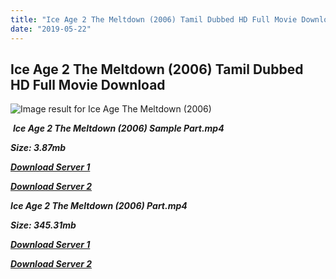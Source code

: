 ```yaml
---
title: "Ice Age 2 The Meltdown (2006) Tamil Dubbed HD Full Movie Download"
date: "2019-05-22"
---
```


## Ice Age 2 The Meltdown (2006) Tamil Dubbed HD Full Movie Download

![Image result for Ice Age The Meltdown (2006)](https://m.media-amazon.com/images/M/MV5BMTczODVlYzMtNjJkYy00ZDVjLTgyYjAtOGQ3MjI0ZTNiMmU0XkEyXkFqcGdeQXVyNTUyMzE4Mzg@._V1_.jpg) 

 _**Ice Age 2 The Meltdown (2006) Sample Part.mp4**_

_**Size: 3.87mb**_

[_**Download Server 1**_](http://du.wetransfer.vip/files/Tamil{c159298fb141cbadc7232f68964181f47c3dba5abf1fc31c2462b14f0846cd70}20Dubbed{c159298fb141cbadc7232f68964181f47c3dba5abf1fc31c2462b14f0846cd70}20Movies/Tamil{c159298fb141cbadc7232f68964181f47c3dba5abf1fc31c2462b14f0846cd70}20Dubbed{c159298fb141cbadc7232f68964181f47c3dba5abf1fc31c2462b14f0846cd70}20Collections/Ice{c159298fb141cbadc7232f68964181f47c3dba5abf1fc31c2462b14f0846cd70}20Age{c159298fb141cbadc7232f68964181f47c3dba5abf1fc31c2462b14f0846cd70}20Quadrilogy{c159298fb141cbadc7232f68964181f47c3dba5abf1fc31c2462b14f0846cd70}20Collections/Ice{c159298fb141cbadc7232f68964181f47c3dba5abf1fc31c2462b14f0846cd70}20Age{c159298fb141cbadc7232f68964181f47c3dba5abf1fc31c2462b14f0846cd70}20The{c159298fb141cbadc7232f68964181f47c3dba5abf1fc31c2462b14f0846cd70}20Meltdown{c159298fb141cbadc7232f68964181f47c3dba5abf1fc31c2462b14f0846cd70}20(2006)/Ice{c159298fb141cbadc7232f68964181f47c3dba5abf1fc31c2462b14f0846cd70}20Age{c159298fb141cbadc7232f68964181f47c3dba5abf1fc31c2462b14f0846cd70}20The{c159298fb141cbadc7232f68964181f47c3dba5abf1fc31c2462b14f0846cd70}20Meltdown{c159298fb141cbadc7232f68964181f47c3dba5abf1fc31c2462b14f0846cd70}20(2006){c159298fb141cbadc7232f68964181f47c3dba5abf1fc31c2462b14f0846cd70}20Sample{c159298fb141cbadc7232f68964181f47c3dba5abf1fc31c2462b14f0846cd70}20HD.mp4)

[_**Download Server 2**_](http://du.wetransfer.vip/files/Tamil{c159298fb141cbadc7232f68964181f47c3dba5abf1fc31c2462b14f0846cd70}20Dubbed{c159298fb141cbadc7232f68964181f47c3dba5abf1fc31c2462b14f0846cd70}20Movies/Tamil{c159298fb141cbadc7232f68964181f47c3dba5abf1fc31c2462b14f0846cd70}20Dubbed{c159298fb141cbadc7232f68964181f47c3dba5abf1fc31c2462b14f0846cd70}20Collections/Ice{c159298fb141cbadc7232f68964181f47c3dba5abf1fc31c2462b14f0846cd70}20Age{c159298fb141cbadc7232f68964181f47c3dba5abf1fc31c2462b14f0846cd70}20Quadrilogy{c159298fb141cbadc7232f68964181f47c3dba5abf1fc31c2462b14f0846cd70}20Collections/Ice{c159298fb141cbadc7232f68964181f47c3dba5abf1fc31c2462b14f0846cd70}20Age{c159298fb141cbadc7232f68964181f47c3dba5abf1fc31c2462b14f0846cd70}20The{c159298fb141cbadc7232f68964181f47c3dba5abf1fc31c2462b14f0846cd70}20Meltdown{c159298fb141cbadc7232f68964181f47c3dba5abf1fc31c2462b14f0846cd70}20(2006)/Ice{c159298fb141cbadc7232f68964181f47c3dba5abf1fc31c2462b14f0846cd70}20Age{c159298fb141cbadc7232f68964181f47c3dba5abf1fc31c2462b14f0846cd70}20The{c159298fb141cbadc7232f68964181f47c3dba5abf1fc31c2462b14f0846cd70}20Meltdown{c159298fb141cbadc7232f68964181f47c3dba5abf1fc31c2462b14f0846cd70}20(2006){c159298fb141cbadc7232f68964181f47c3dba5abf1fc31c2462b14f0846cd70}20Sample{c159298fb141cbadc7232f68964181f47c3dba5abf1fc31c2462b14f0846cd70}20HD.mp4)

_**Ice Age 2 The Meltdown (2006) Part.mp4**_

_**Size: 345.31mb**_

[_**Download Server 1**_](http://du.wetransfer.vip/files/Tamil{c159298fb141cbadc7232f68964181f47c3dba5abf1fc31c2462b14f0846cd70}20Dubbed{c159298fb141cbadc7232f68964181f47c3dba5abf1fc31c2462b14f0846cd70}20Movies/Tamil{c159298fb141cbadc7232f68964181f47c3dba5abf1fc31c2462b14f0846cd70}20Dubbed{c159298fb141cbadc7232f68964181f47c3dba5abf1fc31c2462b14f0846cd70}20Collections/Ice{c159298fb141cbadc7232f68964181f47c3dba5abf1fc31c2462b14f0846cd70}20Age{c159298fb141cbadc7232f68964181f47c3dba5abf1fc31c2462b14f0846cd70}20Quadrilogy{c159298fb141cbadc7232f68964181f47c3dba5abf1fc31c2462b14f0846cd70}20Collections/Ice{c159298fb141cbadc7232f68964181f47c3dba5abf1fc31c2462b14f0846cd70}20Age{c159298fb141cbadc7232f68964181f47c3dba5abf1fc31c2462b14f0846cd70}20The{c159298fb141cbadc7232f68964181f47c3dba5abf1fc31c2462b14f0846cd70}20Meltdown{c159298fb141cbadc7232f68964181f47c3dba5abf1fc31c2462b14f0846cd70}20(2006)/Ice{c159298fb141cbadc7232f68964181f47c3dba5abf1fc31c2462b14f0846cd70}20Age{c159298fb141cbadc7232f68964181f47c3dba5abf1fc31c2462b14f0846cd70}20The{c159298fb141cbadc7232f68964181f47c3dba5abf1fc31c2462b14f0846cd70}20Meltdown{c159298fb141cbadc7232f68964181f47c3dba5abf1fc31c2462b14f0846cd70}20(2006){c159298fb141cbadc7232f68964181f47c3dba5abf1fc31c2462b14f0846cd70}20Single{c159298fb141cbadc7232f68964181f47c3dba5abf1fc31c2462b14f0846cd70}20Part{c159298fb141cbadc7232f68964181f47c3dba5abf1fc31c2462b14f0846cd70}20HD.mp4)

[_**Download Server 2**_](http://du.wetransfer.vip/files/Tamil{c159298fb141cbadc7232f68964181f47c3dba5abf1fc31c2462b14f0846cd70}20Dubbed{c159298fb141cbadc7232f68964181f47c3dba5abf1fc31c2462b14f0846cd70}20Movies/Tamil{c159298fb141cbadc7232f68964181f47c3dba5abf1fc31c2462b14f0846cd70}20Dubbed{c159298fb141cbadc7232f68964181f47c3dba5abf1fc31c2462b14f0846cd70}20Collections/Ice{c159298fb141cbadc7232f68964181f47c3dba5abf1fc31c2462b14f0846cd70}20Age{c159298fb141cbadc7232f68964181f47c3dba5abf1fc31c2462b14f0846cd70}20Quadrilogy{c159298fb141cbadc7232f68964181f47c3dba5abf1fc31c2462b14f0846cd70}20Collections/Ice{c159298fb141cbadc7232f68964181f47c3dba5abf1fc31c2462b14f0846cd70}20Age{c159298fb141cbadc7232f68964181f47c3dba5abf1fc31c2462b14f0846cd70}20The{c159298fb141cbadc7232f68964181f47c3dba5abf1fc31c2462b14f0846cd70}20Meltdown{c159298fb141cbadc7232f68964181f47c3dba5abf1fc31c2462b14f0846cd70}20(2006)/Ice{c159298fb141cbadc7232f68964181f47c3dba5abf1fc31c2462b14f0846cd70}20Age{c159298fb141cbadc7232f68964181f47c3dba5abf1fc31c2462b14f0846cd70}20The{c159298fb141cbadc7232f68964181f47c3dba5abf1fc31c2462b14f0846cd70}20Meltdown{c159298fb141cbadc7232f68964181f47c3dba5abf1fc31c2462b14f0846cd70}20(2006){c159298fb141cbadc7232f68964181f47c3dba5abf1fc31c2462b14f0846cd70}20Single{c159298fb141cbadc7232f68964181f47c3dba5abf1fc31c2462b14f0846cd70}20Part{c159298fb141cbadc7232f68964181f47c3dba5abf1fc31c2462b14f0846cd70}20HD.mp4)
